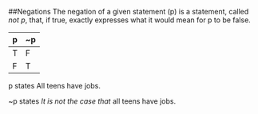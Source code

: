 ##Negations
The negation of a given statement (p) is a statement, called *not p*, that, if true, exactly expresses what it would mean for p to be false.

p | ~p
--- | --- 
T | F
F | T

p states All teens have jobs.

~p states *It is not the case that* all teens have jobs. 
